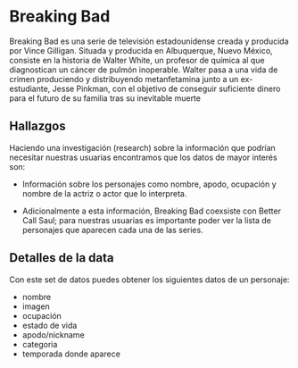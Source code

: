 # Breaking Bad

Breaking Bad es una serie de televisión estadounidense
creada y producida por Vince Gilligan. Situada y producida
en Albuquerque, Nuevo México, consiste en la historia de
Walter White, un profesor de química al que diagnostican
un cáncer de pulmón inoperable. Walter pasa a una vida de
crimen produciendo y distribuyendo metanfetamina junto
a un ex-estudiante, Jesse Pinkman, con el objetivo de
conseguir suficiente dinero para el futuro de su
familia tras su inevitable muerte

## Hallazgos

Haciendo una investigación (research) sobre la
información que podrían necesitar nuestras
usuarias encontramos que los datos de mayor
interés son:

- Información sobre los personajes como nombre,
apodo, ocupación y nombre de la actriz o actor
que lo interpreta.

- Adicionalmente a esta información, Breaking Bad
coexsiste con Better Call Saul; para nuestras usuarias
es importante poder ver la lista de personajes que
aparecen cada una de las series.

## Detalles de la data

Con este set de datos puedes obtener los siguientes datos de un personaje:

- nombre
- imagen
- ocupación
- estado de vida
- apodo/nickname
- categoria
- temporada donde aparece
